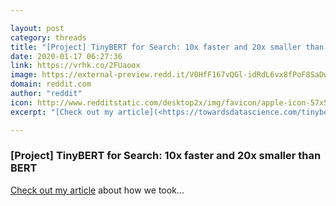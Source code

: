 ```yaml
---

layout: post
category: threads
title: "[Project] TinyBERT for Search: 10x faster and 20x smaller than BERT"
date: 2020-01-17 06:27:36
link: https://vrhk.co/2FUaoox
image: https://external-preview.redd.it/V0HfF167vQGl-idRdL6vx8fPoF8SaDwHTI2LAbLOSYw.jpg?width=900&height=405&auto=webp&s=a43e4750af828303f545bf2d8416a78a07316d3d
domain: reddit.com
author: "reddit"
icon: http://www.redditstatic.com/desktop2x/img/favicon/apple-icon-57x57.png
excerpt: "[Check out my article](<https://towardsdatascience.com/tinybert-for-search-10x-faster-and-20x-smaller-than-bert-74cd1b6b5aec>) about how we took..."

---
```


### [Project] TinyBERT for Search: 10x faster and 20x smaller than BERT

[Check out my article](<https://towardsdatascience.com/tinybert-for-search-10x-faster-and-20x-smaller-than-bert-74cd1b6b5aec>) about how we took...